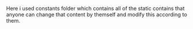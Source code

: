 Here i used constants folder which contains all of the static contains that anyone can change that content by themself and modify this according to them.

